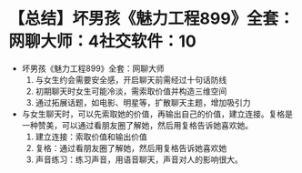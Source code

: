 # 【总结】坏男孩《魅力工程899》全套：网聊大师：4社交软件：10

-   坏男孩《魅力工程899》全套：网聊大师
    1.  与女生约会需要安全感，开启聊天前需经过十句话防线
    2.  初期聊天时女生可能冷淡，需索取价值并构造三维空间
    3.  通过拓展话题，如电影、明星等，扩散聊天主题，增加吸引力
-   与女生聊天时，可以先索取她的价值，再输出自己的价值，建立连接。复格是一种赞美，可以通过看朋友圈了解她，然后用复格告诉她喜欢她。
    1.  建立连接：索取价值和输出价值
    2.  复格：通过看朋友圈了解她，然后用复格告诉她喜欢她
    3.  声音练习：练习声音，用语音聊天，声音对人的影响很大。